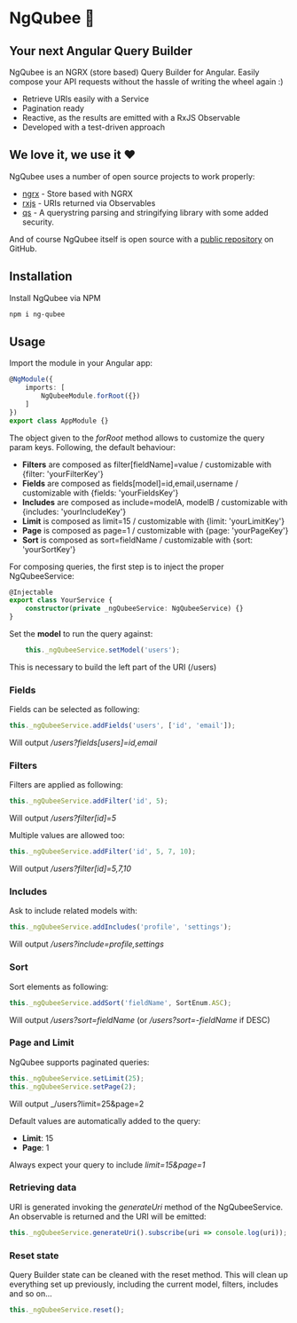 # NgQubee 🐝
## Your next Angular Query Builder

NgQubee is an NGRX (store based) Query Builder for Angular. Easily compose your API requests without the hassle of writing the wheel again :)

- Retrieve URIs easily with a Service
- Pagination ready
- Reactive, as the results are emitted with a RxJS Observable
- Developed with a test-driven approach

## We love it, we use it ❤️

NgQubee uses a number of open source projects to work properly:

- [ngrx] - Store based with NGRX
- [rxjs] - URIs returned via Observables
- [qs] - A querystring parsing and stringifying library with some added security.

And of course NgQubee itself is open source with a [public repository][ng-qubee] on GitHub.

## Installation

Install NgQubee via NPM

```sh
npm i ng-qubee
```
## Usage
Import the module in your Angular app:
```typescript
@NgModule({
    imports: [
        NgQubeeModule.forRoot({})
    ]
})
export class AppModule {}
```

The object given to the _forRoot_ method allows to customize the query param keys. Following, the default behaviour:
  - **Filters** are composed as filter[fieldName]=value / customizable with {filter: 'yourFilterKey'}
  - **Fields** are composed as fields[model]=id,email,username / customizable with {fields: 'yourFieldsKey'}
  - **Includes** are composed as include=modelA, modelB / customizable with {includes: 'yourIncludeKey'}
  - **Limit** is composed as limit=15 / customizable with {limit: 'yourLimitKey'}
  - **Page** is composed as page=1 / customizable with {page: 'yourPageKey'}
  - **Sort** is composed as sort=fieldName / customizable with {sort: 'yourSortKey'}
  
For composing queries, the first step is to inject the proper NgQubeeService:
```typescript
@Injectable
export class YourService {
    constructor(private _ngQubeeService: NgQubeeService) {}
}
```

Set the **model** to run the query against:
```typescript
    this._ngQubeeService.setModel('users');
```

This is necessary to build the left part of the URI (/users)

### Fields
Fields can be selected as following:

```typescript
this._ngQubeeService.addFields('users', ['id', 'email']);
```
Will output _/users?fields[users]=id,email_

### Filters
Filters are applied as following:

```typescript
this._ngQubeeService.addFilter('id', 5);
```
Will output _/users?filter[id]=5_

Multiple values are allowed too:
```typescript
this._ngQubeeService.addFilter('id', 5, 7, 10);
```

Will output _/users?filter[id]=5,7,10_

### Includes
Ask to include related models with:

```typescript
this._ngQubeeService.addIncludes('profile', 'settings');
```

Will output _/users?include=profile,settings_

### Sort
Sort elements as following:

```typescript
this._ngQubeeService.addSort('fieldName', SortEnum.ASC);
```

Will output _/users?sort=fieldName_ (or _/users?sort=-fieldName_ if DESC)

### Page and Limit
NgQubee supports paginated queries:

```typescript
this._ngQubeeService.setLimit(25);
this._ngQubeeService.setPage(2);
```

Will output _/users?limit=25&page=2

Default values are automatically added to the query:
  - **Limit**: 15
  - **Page**: 1

Always expect your query to include _limit=15&page=1_

### Retrieving data
URI is generated invoking the _generateUri_ method of the NgQubeeService. An observable is returned and the URI will be emitted:

```typescript
this._ngQubeeService.generateUri().subscribe(uri => console.log(uri));
```

### Reset state
Query Builder state can be cleaned with the reset method. This will clean up everything set up previously, including the current model, filters, includes and so on...

```typescript
this._ngQubeeService.reset();
```
   [ng-qubee]: <https://github.com/AndrewReborn/ng-qubee>
   [ngrx]: <https://ngrx.io>
   [rxjs]: <https://reactivex.io>
   [qs]: <https://github.com/ljharb/qs>